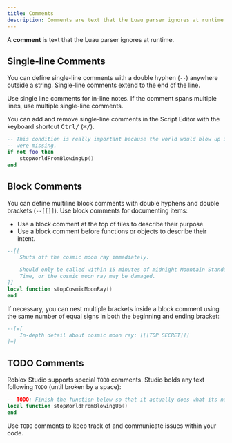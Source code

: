 ```yaml
---
title: Comments
description: Comments are text that the Luau parser ignores at runtime.
---
```


A **comment** is text that the Luau parser ignores at runtime.

## Single-line Comments

You can define single-line comments with a double hyphen (`--`) anywhere outside a string. Single-line comments extend to the end of the line.

Use single line comments for in-line notes. If the comment spans multiple lines, use multiple single-line comments.

You can add and remove single-line comments in the Script Editor with the keyboard shortcut <kbd>Ctrl</kbd><kbd>/</kbd> (<kbd>⌘</kbd><kbd>/</kbd>).

```lua
-- This condition is really important because the world would blow up if it
-- were missing.
if not foo then
	stopWorldFromBlowingUp()
end
```

## Block Comments

You can define multiline block comments with double hyphens and double brackets (`--[[]]`). Use block comments for documenting items:

- Use a block comment at the top of files to describe their purpose.
- Use a block comment before functions or objects to describe their intent.

```lua
--[[
    Shuts off the cosmic moon ray immediately.

    Should only be called within 15 minutes of midnight Mountain Standard
    Time, or the cosmic moon ray may be damaged.
]]
local function stopCosmicMoonRay()
end
```

If necessary, you can nest multiple brackets inside a block comment using the same number of equal signs in both the beginning and ending bracket:

```lua
--[=[
    In-depth detail about cosmic moon ray: [[[TOP SECRET]]]
]=]
```

## TODO Comments

Roblox Studio supports special `TODO` comments. Studio bolds any text following `TODO` (until broken by a space):

```lua
-- TODO: Finish the function below so that it actually does what its name implies.
local function stopWorldFromBlowingUp()
end
```

Use `TODO` comments to keep track of and communicate issues within your code.
